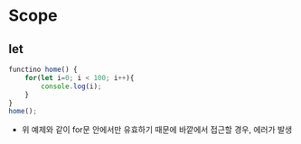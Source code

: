 # Scope
## let
```javascript
functino home() {
    for(let i=0; i < 100; i++){
        console.log(i);
    }
}
home();
```
- 위 예제와 같이 for문 안에서만 유효하기 때문에 바깥에서 접근할 경우, 에러가 발생